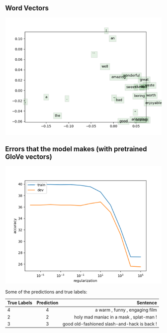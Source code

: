 Word Vectors
--------------
![Alt text](https://github.com/akash9182/CS224n/blob/master/assignment1/q3_word_vectors.png?raw=true "Word vectors")

Errors that the model makes (with pretrained GloVe vectors)
--------------
![Alt text](https://github.com/akash9182/CS224n/blob/master/assignment1/q4_reg_v_acc.png?raw=true "Errors")

Some of the predictions and true labels:

| True Labels    | Prediction           | Sentence  |
| ------------- |:-------------:| -----:|
| 4      | 4 |a warm , funny , engaging film |
|2        |2  |holy mad maniac in a mask , splat-man !|
|3        |3| good old-fashioned slash-and-hack is back !|
